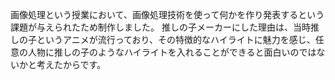画像処理という授業において、画像処理技術を使って何かを作り発表するという課題が与えられたため制作しました。
推しの子メーカーにした理由は、当時推しの子というアニメが流行っており、その特徴的なハイライトに魅力を感じ、任意の人物に推しの子のようなハイライトを入れることができると面白いのではないかと考えたからです。
